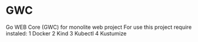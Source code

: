 # GWC
Go WEB Core (GWC) for monolite web project  For use this project require instaled: 1 Docker 2 Kind 3 Kubectl 4 Kustumize
